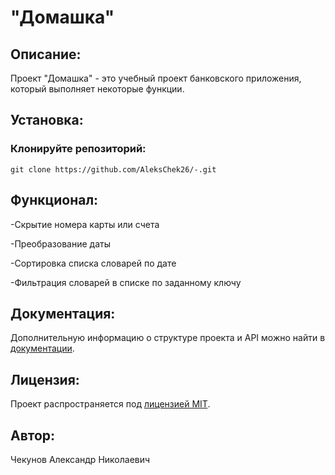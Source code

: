 #  "Домашка"

## Описание:

Проект "Домашка" - это учебный проект банковского приложения, который выполняет некоторые функции. 

## Установка:

### Клонируйте репозиторий:
```
git clone https://github.com/AleksChek26/-.git
```
## Функционал:
-Скрытие номера карты или счета

-Преобразование даты

-Сортировка списка словарей по дате

-Фильтрация словарей в списке по заданному ключу

## Документация:

Дополнительную информацию о структуре проекта и API можно найти в [документации](docs/README.md).

## Лицензия:

Проект распространяется под [лицензией MIT](LICENSE).

## Автор:

Чекунов Александр Николаевич